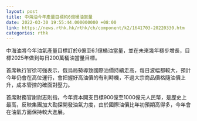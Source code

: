 ```yaml
---
layout: post
title: 中海油今年產量目標約6億桶油當量
date: 2022-03-30 19:55:44.000000000 +08:00
link: https://news.rthk.hk/rthk/ch/component/k2/1641703-20220330.htm
categories: rthk
---
```


中海油將今年油氣產量目標訂於6億至6.1億桶油當量，並在未來幾年穩步增長，目標2025年做到每日200萬桶油當量目標。

首席執行官徐可強表示，俄烏局勢導致國際油價持續走高，每日波幅都較大，預計今年仍會在高位運行，會把握好高油價的有利時機，不過大宗商品價格隨油價上升，成本管控的確面對壓力。

首席財務官謝尉志則指，今年資本開支目標900億至1000億元人民幣，是歷史上最高，反映集團加大勘探開發油氣力度，由於國際油價比年初預期高得多，今年會在油氣方面保持較大進展。
